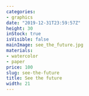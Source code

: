 ```yaml
---
categories:
- graphics
date: "2019-12-31T23:59:57Z"
height: 30
inStock: true
isVisible: false
mainImage: see_the_future.jpg
materials:
- watercolor
- paper
price: 100
slug: see-the-future
title: See the future
width: 21
---
```


